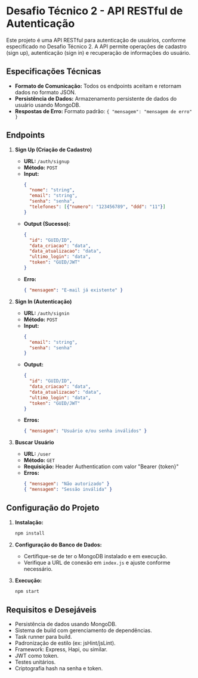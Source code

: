 # Desafio Técnico 2 - API RESTful de Autenticação

Este projeto é uma API RESTful para autenticação de usuários, conforme especificado no Desafio Técnico 2. A API permite operações de cadastro (sign up), autenticação (sign in) e recuperação de informações do usuário.

## Especificações Técnicas

- **Formato de Comunicação:** Todos os endpoints aceitam e retornam dados no formato JSON.
- **Persistência de Dados:** Armazenamento persistente de dados do usuário usando MongoDB.
- **Respostas de Erro:** Formato padrão: `{ "mensagem": "mensagem de erro" }`

## Endpoints

1. **Sign Up (Criação de Cadastro)**
   - **URL:** `/auth/signup`
   - **Método:** `POST`
   - **Input:**
     ```json
     {
       "nome": "string",
       "email": "string",
       "senha": "senha",
       "telefones": [{"numero": "123456789", "ddd": "11"}]
     }
     ```
   - **Output (Sucesso):**
     ```json
     {
       "id": "GUID/ID",
       "data_criacao": "data",
       "data_atualizacao": "data",
       "ultimo_login": "data",
       "token": "GUID/JWT"
     }
     ```
   - **Erro:**
     ```json
     { "mensagem": "E-mail já existente" }
     ```

2. **Sign In (Autenticação)**
   - **URL:** `/auth/signin`
   - **Método:** `POST`
   - **Input:**
     ```json
     {
       "email": "string",
       "senha": "senha"
     }
     ```
   - **Output:**
     ```json
     {
       "id": "GUID/ID",
       "data_criacao": "data",
       "data_atualizacao": "data",
       "ultimo_login": "data",
       "token": "GUID/JWT"
     }
     ```
   - **Erros:**
     ```json
     { "mensagem": "Usuário e/ou senha inválidos" }
     ```

3. **Buscar Usuário**
   - **URL:** `/user`
   - **Método:** `GET`
   - **Requisição:** Header Authentication com valor "Bearer {token}"
   - **Erros:**
     ```json
     { "mensagem": "Não autorizado" }
     { "mensagem": "Sessão inválida" }
     ```

## Configuração do Projeto

1. **Instalação:**
   ```bash
   npm install
   ```

2. **Configuração do Banco de Dados:**
   - Certifique-se de ter o MongoDB instalado e em execução.
   - Verifique a URL de conexão em `index.js` e ajuste conforme necessário.

3. **Execução:**
   ```bash
   npm start
   ```

## Requisitos e Desejáveis

- Persistência de dados usando MongoDB.
- Sistema de build com gerenciamento de dependências.
- Task runner para build.
- Padronização de estilo (ex: jsHint/jsLint).
- Framework: Express, Hapi, ou similar.
- JWT como token.
- Testes unitários.
- Criptografia hash na senha e token.
